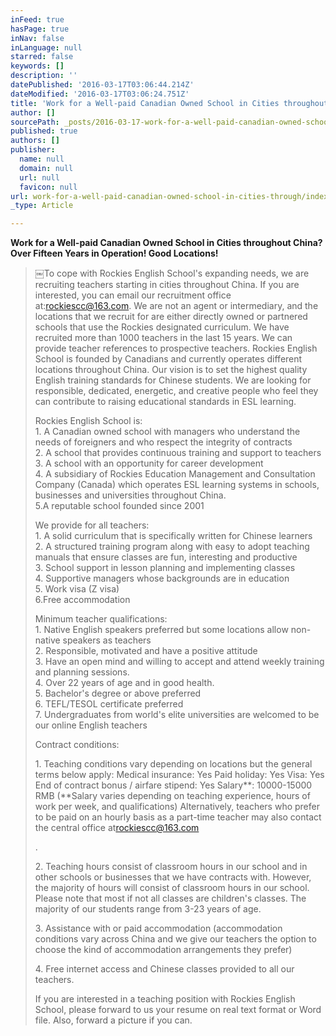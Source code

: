 ```yaml
---
inFeed: true
hasPage: true
inNav: false
inLanguage: null
starred: false
keywords: []
description: ''
datePublished: '2016-03-17T03:06:44.214Z'
dateModified: '2016-03-17T03:06:24.751Z'
title: 'Work for a Well-paid Canadian Owned School in Cities throughout China? Over Fifteen Years in Operation! Good Locations!'
author: []
sourcePath: _posts/2016-03-17-work-for-a-well-paid-canadian-owned-school-in-cities-through.md
published: true
authors: []
publisher:
  name: null
  domain: null
  url: null
  favicon: null
url: work-for-a-well-paid-canadian-owned-school-in-cities-through/index.html
_type: Article

---
```

**Work for a Well-paid Canadian Owned School in Cities throughout China? Over Fifteen Years in Operation! Good Locations!**

> ￼To cope with Rockies English School's expanding needs, we are recruiting teachers starting in cities throughout China. If you are interested, you can email our recruitment office at:[rockiescc@163.com][0]. We are not an agent or intermediary, and the locations that we recruit for are either directly owned or partnered schools that use the Rockies designated curriculum. We have recruited more than 1000 teachers in the last 15 years. We can provide teacher references to prospective teachers. Rockies English School is founded by Canadians and currently operates different locations throughout China. Our vision is to set the highest quality English training standards for Chinese students. We are looking for responsible, dedicated, energetic, and creative people who feel they can contribute to raising educational standards in ESL learning.
> 
> Rockies English School is:  
> 1\. A Canadian owned school with managers who understand the needs of foreigners and who respect the integrity of contracts  
> 2\. A school that provides continuous training and support to teachers  
> 3\. A school with an opportunity for career development  
> 4\. A subsidiary of Rockies Education Management and Consultation Company (Canada) which operates ESL learning systems in schools, businesses and universities throughout China.  
> 5.A reputable school founded since 2001
> 
> We provide for all teachers:  
> 1\. A solid curriculum that is specifically written for Chinese learners  
> 2\. A structured training program along with easy to adopt teaching manuals that ensure classes are fun, interesting and productive  
> 3\. School support in lesson planning and implementing classes  
> 4\. Supportive managers whose backgrounds are in education  
> 5\. Work visa (Z visa)  
> 6.Free accommodation
> 
> Minimum teacher qualifications:  
> 1\. Native English speakers preferred but some locations allow non-native speakers as teachers  
> 2\. Responsible, motivated and have a positive attitude  
> 3\. Have an open mind and willing to accept and attend weekly training and planning sessions.  
> 4\. Over 22 years of age and in good health.  
> 5\. Bachelor's degree or above preferred  
> 6\. TEFL/TESOL certificate preferred  
> 7\. Undergraduates from world's elite universities are welcomed to be our online English teachers
> 
> Contract conditions:  
> 
> 1\. Teaching conditions vary depending on locations but the general terms below apply: Medical insurance: Yes Paid holiday: Yes Visa: Yes End of contract bonus / airfare stipend: Yes Salary\*\*: 10000-15000 RMB (\*\*Salary varies depending on teaching experience, hours of work per week, and qualifications) Alternatively, teachers who prefer to be paid on an hourly basis as a part-time teacher may also contact the central office at[rockiescc@163.com][0]
> 
> .  
> 
> 2\. Teaching hours consist of classroom hours in our school and in other schools or businesses that we have contracts with. However, the majority of hours will consist of classroom hours in our school. Please note that most if not all classes are children's classes. The majority of our students range from 3-23 years of age.  
> 
> 3\. Assistance with or paid accommodation (accommodation conditions vary across China and we give our teachers the option to choose the kind of accommodation arrangements they prefer)  
> 
> 4\. Free internet access and Chinese classes provided to all our teachers.  
> 
> If you are interested in a teaching position with Rockies English School, please forward to us your resume on real text format or Word file. Also, forward a picture if you can.



[0]: mailto:rockiescc@163.com
